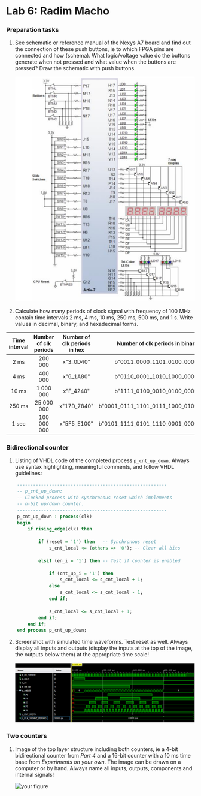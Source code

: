 # Lab 6: Radim Macho

### Preparation tasks

1. See schematic or reference manual of the Nexys A7 board and find out the connection of these push buttons, ie to which FPGA pins are connected and how (schema). What logic/voltage value do the buttons generate when not pressed and what value when the buttons are pressed? Draw the schematic with push buttons.

   ![your figure](pins.png)

2. Calculate how many periods of clock signal with frequency of 100 MHz contain time intervals 2 ms, 4 ms, 10 ms, 250 ms, 500 ms, and 1 s. Write values in decimal, binary, and hexadecimal forms.
   
| **Time interval** | **Number of clk periods** |**Number of clk periods in hex** | **Number of clk periods in binary** |
| :-: | :-: | :-: | :-: |
| 2 ms | 200 000 | x"3_0D40" | b"0011_0000_1101_0100_0000" |
| 4 ms | 400 000 | x"6_1A80" | b"0110_0001_1010_1000_0000" |
| 10 ms | 1 000 000 | x"F_4240" | b"1111_0100_0010_0100_0000" |
| 250 ms | 25 000 000 | x"17D_7840" | b"0001_0111_1101_0111_1000_0100_0000" |
| 1 sec | 100 000 000 | x"5F5_E100" | b"0101_1111_0101_1110_0001_0000_0000" |

### Bidirectional counter

1. Listing of VHDL code of the completed process `p_cnt_up_down`. Always use syntax highlighting, meaningful comments, and follow VHDL guidelines:

```vhdl
    --------------------------------------------------------
    -- p_cnt_up_down:
    -- Clocked process with synchronous reset which implements
    -- n-bit up/down counter.
    --------------------------------------------------------
    p_cnt_up_down : process(clk)
    begin
        if rising_edge(clk) then
        
            if (reset = '1') then   -- Synchronous reset
                s_cnt_local <= (others => '0'); -- Clear all bits

            elsif (en_i = '1') then -- Test if counter is enabled

                if (cnt_up_i = '1') then
                    s_cnt_local <= s_cnt_local + 1;
                else
                    s_cnt_local <= s_cnt_local - 1;
                end if;

                s_cnt_local <= s_cnt_local + 1;
            end if;
        end if;
    end process p_cnt_up_down;
```

2. Screenshot with simulated time waveforms. Test reset as well. Always display all inputs and outputs (display the inputs at the top of the image, the outputs below them) at the appropriate time scale!

   ![your figure](waveforms.png)

### Two counters

1. Image of the top layer structure including both counters, ie a 4-bit bidirectional counter from *Part 4* and a 16-bit counter with a 10 ms time base from *Experiments on your own*. The image can be drawn on a computer or by hand. Always name all inputs, outputs, components and internal signals!

   ![your figure]()
